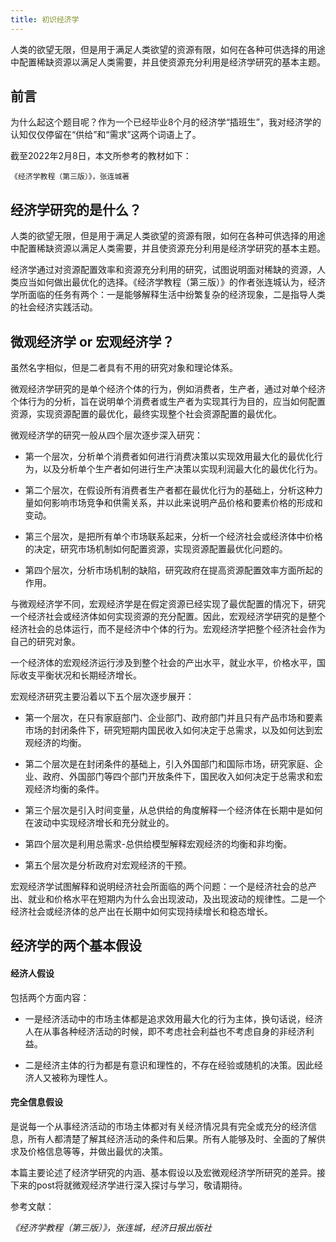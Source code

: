 ```yaml
---
title: 初识经济学
---
```

人类的欲望无限，但是用于满足人类欲望的资源有限，如何在各种可供选择的用途中配置稀缺资源以满足人类需要，并且使资源充分利用是经济学研究的基本主题。
<!--more-->
## 前言
为什么起这个题目呢？作为一个已经毕业8个月的经济学“插班生”，我对经济学的认知仅仅停留在“供给”和“需求”这两个词语上了。

截至2022年2月8日，本文所参考的教材如下：

	《经济学教程（第三版）》，张连城著


## 经济学研究的是什么？
人类的欲望无限，但是用于满足人类欲望的资源有限，如何在各种可供选择的用途中配置稀缺资源以满足人类需要，并且使资源充分利用是经济学研究的基本主题。

经济学通过对资源配置效率和资源充分利用的研究，试图说明面对稀缺的资源，人类应当如何做出最优化的选择。《经济学教程（第三版）》的作者张连城认为，经济学所面临的任务有两个：一是能够解释生活中纷繁复杂的经济现象，二是指导人类的社会经济实践活动。

## 微观经济学 or 宏观经济学？
虽然名字相似，但是二者具有不用的研究对象和理论体系。

微观经济学研究的是单个经济个体的行为，例如消费者，生产者，通过对单个经济个体行为的分析，旨在说明单个消费者或生产者为实现其行为目的，应当如何配置资源，实现资源配置的最优化，最终实现整个社会资源配置的最优化。

微观经济学的研究一般从四个层次逐步深入研究：



- 第一个层次，分析单个消费者如何进行消费决策以实现效用最大化的最优化行为，以及分析单个生产者如何进行生产决策以实现利润最大化的最优化行为。



- 第二个层次，在假设所有消费者生产者都在最优化行为的基础上，分析这种力量如何影响市场竞争和供需关系，并以此来说明产品价格和要素价格的形成和变动。



- 第三个层次，是把所有单个市场联系起来，分析一个经济社会或经济体中价格的决定，研究市场机制如何配置资源，实现资源配置最优化问题的。



- 第四个层次，分析市场机制的缺陷，研究政府在提高资源配置效率方面所起的作用。


与微观经济学不同，宏观经济学是在假定资源已经实现了最优配置的情况下，研究一个经济社会或经济体如何实现资源的充分配置。因此，宏观经济学研究的是整个经济社会的总体运行，而不是经济中个体的行为。宏观经济学把整个经济社会作为自己的研究对象。

一个经济体的宏观经济运行涉及到整个社会的产出水平，就业水平，价格水平，国际收支平衡状况和长期经济增长。

宏观经济研究主要沿着以下五个层次逐步展开：



- 第一个层次，在只有家庭部门、企业部门、政府部门并且只有产品市场和要素市场的封闭条件下，研究短期内国民收入如何决定于总需求，以及如何达到宏观经济的均衡。



- 第二个层次是在封闭条件的基础上，引入外国部门和国际市场，研究家庭、企业、政府、外国部门等四个部门开放条件下，国民收入如何决定于总需求和宏观经济均衡的条件。



- 第三个层次是引入时间变量，从总供给的角度解释一个经济体在长期中是如何在波动中实现经济增长和充分就业的。



- 第四个层次是利用总需求-总供给模型解释宏观经济的均衡和非均衡。



- 第五个层次是分析政府对宏观经济的干预。

宏观经济学试图解释和说明经济社会所面临的两个问题：一个是经济社会的总产出、就业和价格水平在短期内为什么会出现波动，及出现波动的规律性。二是一个经济社会或经济体的总产出在长期中如何实现持续增长和稳态增长。

## 经济学的两个基本假设

#### 经济人假设

包括两个方面内容：



- 一是经济活动中的市场主体都是追求效用最大化的行为主体，换句话说，经济人在从事各种经济活动的时候，即不考虑社会利益也不考虑自身的非经济利益。



- 二是经济主体的行为都是有意识和理性的，不存在经验或随机的决策。因此经济人又被称为理性人。

#### 完全信息假设

是说每一个从事经济活动的市场主体都对有关经济情况具有完全或充分的经济信息，所有人都清楚了解其经济活动的条件和后果。所有人能够及时、全面的了解供求及价格信息等等，并做出最优的决策。

本篇主要论述了经济学研究的内涵、基本假设以及宏微观经济学所研究的差异。接下来的post将就微观经济学进行深入探讨与学习，敬请期待。

参考文献：

*《经济学教程（第三版）》，张连城，经济日报出版社*